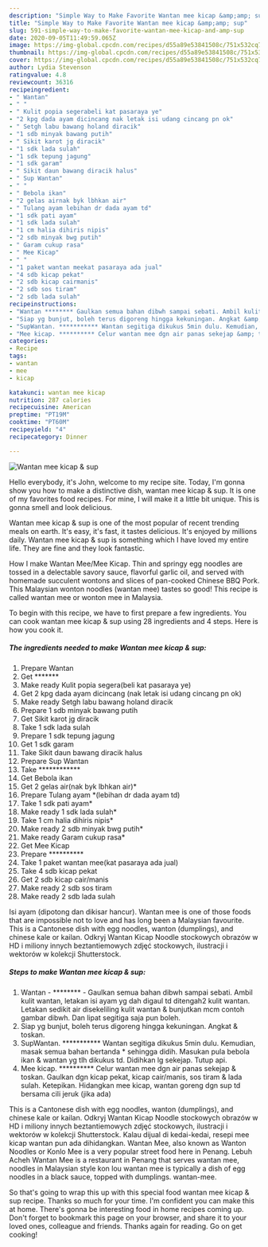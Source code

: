 ```yaml
---
description: "Simple Way to Make Favorite Wantan mee kicap &amp;amp; sup"
title: "Simple Way to Make Favorite Wantan mee kicap &amp;amp; sup"
slug: 591-simple-way-to-make-favorite-wantan-mee-kicap-and-amp-sup
date: 2020-09-05T11:49:59.065Z
image: https://img-global.cpcdn.com/recipes/d55a89e53841508c/751x532cq70/wantan-mee-kicap-sup-resipi-foto-utama.jpg
thumbnail: https://img-global.cpcdn.com/recipes/d55a89e53841508c/751x532cq70/wantan-mee-kicap-sup-resipi-foto-utama.jpg
cover: https://img-global.cpcdn.com/recipes/d55a89e53841508c/751x532cq70/wantan-mee-kicap-sup-resipi-foto-utama.jpg
author: Lydia Stevenson
ratingvalue: 4.8
reviewcount: 36316
recipeingredient:
- " Wantan"
- " "
- " Kulit popia segerabeli kat pasaraya ye"
- "2 kpg dada ayam dicincang nak letak isi udang cincang pn ok"
- " Setgh labu bawang holand diracik"
- "1 sdb minyak bawang putih"
- " Sikit karot jg diracik"
- "1 sdk lada sulah"
- "1 sdk tepung jagung"
- "1 sdk garam"
- " Sikit daun bawang diracik halus"
- " Sup Wantan"
- " "
- " Bebola ikan"
- "2 gelas airnak byk lbhkan air"
- " Tulang ayam lebihan dr dada ayam td"
- "1 sdk pati ayam"
- "1 sdk lada sulah"
- "1 cm halia dihiris nipis"
- "2 sdb minyak bwg putih"
- " Garam cukup rasa"
- " Mee Kicap"
- " "
- "1 paket wantan meekat pasaraya ada jual"
- "4 sdb kicap pekat"
- "2 sdb kicap cairmanis"
- "2 sdb sos tiram"
- "2 sdb lada sulah"
recipeinstructions:
- "Wantan ******** Gaulkan semua bahan dibwh sampai sebati. Ambil kulit wantan, letakan isi ayam yg dah digaul td ditengah2 kulit wantan. Letakan sedikit air disekeliling kulit wantan &amp; bunjutkan mcm contoh gambar dibwh. Dan lipat segitiga saja pun boleh."
- "Siap yg bunjut, boleh terus digoreng hingga kekuningan. Angkat &amp; toskan."
- "SupWantan. *********** Wantan segitiga dikukus 5min dulu. Kemudian, masak semua bahan bertanda * sehingga didih. Masukan pula bebola ikan &amp; wantan yg tlh dikukus td. Didihkan lg sekejap. Tutup api."
- "Mee kicap. ********** Celur wantan mee dgn air panas sekejap &amp; toskan. Gaulkan dgn kicap pekat, kicap cair/manis, sos tiram &amp; lada sulah. Ketepikan. Hidangkan mee kicap, wantan goreng dgn sup td bersama cili jeruk (jika ada)"
categories:
- Recipe
tags:
- wantan
- mee
- kicap

katakunci: wantan mee kicap 
nutrition: 287 calories
recipecuisine: American
preptime: "PT19M"
cooktime: "PT60M"
recipeyield: "4"
recipecategory: Dinner

---
```



![Wantan mee kicap &amp; sup](https://img-global.cpcdn.com/recipes/d55a89e53841508c/751x532cq70/wantan-mee-kicap-sup-resipi-foto-utama.jpg)

Hello everybody, it's John, welcome to my recipe site. Today, I'm gonna show you how to make a distinctive dish, wantan mee kicap &amp; sup. It is one of my favorites food recipes. For mine, I will make it a little bit unique. This is gonna smell and look delicious.

Wantan mee kicap &amp; sup is one of the most popular of recent trending meals on earth. It's easy, it's fast, it tastes delicious. It's enjoyed by millions daily. Wantan mee kicap &amp; sup is something which I have loved my entire life. They are fine and they look fantastic.

How I make Wantan Mee/Mee Kicap. Thin and springy egg noodles are tossed in a delectable savory sauce, flavorful garlic oil, and served with homemade succulent wontons and slices of pan-cooked Chinese BBQ Pork. This Malaysian wonton noodles (wantan mee) tastes so good! This recipe is called wantan mee or wonton mee in Malaysia.


To begin with this recipe, we have to first prepare a few ingredients. You can cook wantan mee kicap &amp; sup using 28 ingredients and 4 steps. Here is how you cook it.

<!--inarticleads1-->

##### The ingredients needed to make Wantan mee kicap &amp; sup:

1. Prepare  Wantan
1. Get  *******
1. Make ready  Kulit popia segera(beli kat pasaraya ye)
1. Get 2 kpg dada ayam dicincang (nak letak isi udang cincang pn ok)
1. Make ready  Setgh labu bawang holand diracik
1. Prepare 1 sdb minyak bawang putih
1. Get  Sikit karot jg diracik
1. Take 1 sdk lada sulah
1. Prepare 1 sdk tepung jagung
1. Get 1 sdk garam
1. Take  Sikit daun bawang diracik halus
1. Prepare  Sup Wantan
1. Take  ************
1. Get  Bebola ikan
1. Get 2 gelas air(nak byk lbhkan air)*
1. Prepare  Tulang ayam *(lebihan dr dada ayam td)
1. Take 1 sdk pati ayam*
1. Make ready 1 sdk lada sulah*
1. Take 1 cm halia dihiris nipis*
1. Make ready 2 sdb minyak bwg putih*
1. Make ready  Garam cukup rasa*
1. Get  Mee Kicap
1. Prepare  **********
1. Take 1 paket wantan mee(kat pasaraya ada jual)
1. Take 4 sdb kicap pekat
1. Get 2 sdb kicap cair/manis
1. Make ready 2 sdb sos tiram
1. Make ready 2 sdb lada sulah


Isi ayam (dipotong dan dikisar hancur). Wantan mee is one of those foods that are impossible not to love and has long been a Malaysian favourite. This is a Cantonese dish with egg noodles, wanton (dumplings), and chinese kale or kailan. Odkryj Wantan Kicap Noodle stockowych obrazów w HD i miliony innych beztantiemowych zdjęć stockowych, ilustracji i wektorów w kolekcji Shutterstock. 

<!--inarticleads2-->

##### Steps to make Wantan mee kicap &amp; sup:

1. Wantan - ******** - Gaulkan semua bahan dibwh sampai sebati. Ambil kulit wantan, letakan isi ayam yg dah digaul td ditengah2 kulit wantan. Letakan sedikit air disekeliling kulit wantan &amp; bunjutkan mcm contoh gambar dibwh. Dan lipat segitiga saja pun boleh.
1. Siap yg bunjut, boleh terus digoreng hingga kekuningan. Angkat &amp; toskan.
1. SupWantan. *********** Wantan segitiga dikukus 5min dulu. Kemudian, masak semua bahan bertanda * sehingga didih. Masukan pula bebola ikan &amp; wantan yg tlh dikukus td. Didihkan lg sekejap. Tutup api.
1. Mee kicap. ********** Celur wantan mee dgn air panas sekejap &amp; toskan. Gaulkan dgn kicap pekat, kicap cair/manis, sos tiram &amp; lada sulah. Ketepikan. Hidangkan mee kicap, wantan goreng dgn sup td bersama cili jeruk (jika ada)


This is a Cantonese dish with egg noodles, wanton (dumplings), and chinese kale or kailan. Odkryj Wantan Kicap Noodle stockowych obrazów w HD i miliony innych beztantiemowych zdjęć stockowych, ilustracji i wektorów w kolekcji Shutterstock. Kalau dijual di kedai-kedai, resepi mee kicap wantan pun ada dihidangkan. Wantan Mee, also known as Wanton Noodles or Konlo Mee is a very popular street food here in Penang. Lebuh Acheh Wantan Mee is a restaurant in Penang that serves wantan mee, noodles in Malaysian style kon lou wantan mee is typically a dish of egg noodles in a black sauce, topped with dumplings. wantan-mee. 

So that's going to wrap this up with this special food wantan mee kicap &amp; sup recipe. Thanks so much for your time. I'm confident you can make this at home. There's gonna be interesting food in home recipes coming up. Don't forget to bookmark this page on your browser, and share it to your loved ones, colleague and friends. Thanks again for reading. Go on get cooking!
